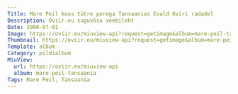 ```yaml
---
Title: Mare Peil koos tütre perega Tansaanias Evald Oviri radadel
Description: Oviir.eu suguvõsa veebileht
Date: 2000-07-01
Image: https://oviir.eu/miuview-api?request=getimage&album=mare-peil-tansaania&item=picture5.jpg&size=1200&mode=longest
Thumbnail: https://oviir.eu/miuview-api?request=getimage&album=mare-peil-tansaania&item=picture5.jpg&size=360&mode=square
Template: album
Category: pildialbum
MiuView:
  url: https://oviir.eu/miuview-api
  album: mare-peil-tansaania
Tags: Mare Peil, Tansaania
---
```

